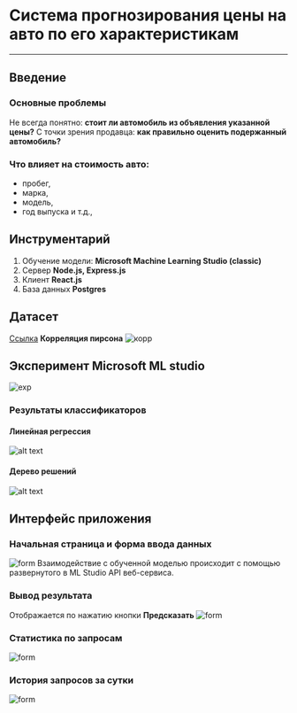 # Система прогнозирования цены на авто по его характеристикам
____
## Введение
### Основные проблемы
Не всегда понятно: **стоит ли автомобиль из объявления указанной цены?**
С точки зрения продавца: **как правильно оценить подержанный автомобиль?**

### Что влияет на стоимость авто:
+ пробег, 
+ марка, 
+ модель, 
+ год выпуска и т.д.,

## Инструментарий
1. Обучение модели: **Microsoft Machine Learning Studio (classic)**
2. Сервер **Node.js, Express.js**
3. Клиент **React.js**
4. База данных **Postgres**

## Датасет
[Ссылка](https://www.kaggle.com/kukuroo3/used-car-price-dataset-competition-format?select=X_train.csv)
**Корреляция пирсона**
![корр](https://live.staticflickr.com/65535/51772981829_9283ece525_c.jpg)

## Эксперимент Microsoft ML studio
![exp](https://live.staticflickr.com/65535/51773227635_5e261c6d85_z.jpg)
### Результаты классификаторов
#### Линейная регрессия
![alt text](https://live.staticflickr.com/65535/51772342751_616875116d_n.jpg)
#### Дерево решений
![alt text](https://live.staticflickr.com/65535/51772584768_288dc8d6cc_m.jpg)

## Интерфейс приложения

### Начальная страница и форма ввода данных
![form](https://live.staticflickr.com/65535/51771484827_0f41f7b73f_b.jpg)
Взаимодействие с обученной моделью происходит с помощью развернутого в ML Studio API веб-сервиса.

### Вывод результата
Отображается по нажатию кнопки **Предсказать**
![form](https://live.staticflickr.com/65535/51773191710_539584bbb5_b.jpg)

### Статистика по запросам
![form](https://live.staticflickr.com/65535/51772307611_db14859ea0.jpg)

### История запросов за сутки
![form](https://live.staticflickr.com/65535/51773244870_ccde4a8dc9_w.jpg)
